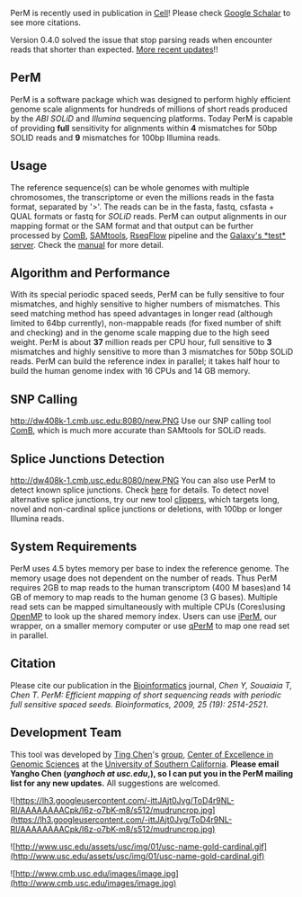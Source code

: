 PerM is recently used in publication in [Cell](http://ac.els-cdn.com/S0092867411015157/1-s2.0-S0092867411015157-main.pdf?_tid=8f85357a-1dcf-11e3-b37c-00000aab0f6c&acdnat=1379226485_43b98693c6c25ca40531f6a2aaadb473)!  Please check [Google Schalar](http://scholar.google.com/scholar?hl=en&lr=&cites=6422116322208841799&um=1&ie=UTF-8&ei=QPtYT8K7NJToiALStcnSCw&sa=X&oi=science_links&ct=sl-citedby&resnum=9&sqi=2&ved=0CGUQzgIwCA) to see more citations.

Version 0.4.0 solved the issue that stop parsing reads when encounter reads that shorter than expected.
[More recent updates](http://code.google.com/p/perm/wiki/RecentUpdated)!!
## PerM ##
PerM is a software package which was designed to perform highly efficient genome scale alignments for hundreds of millions of short reads produced by the _ABI SOLiD_ and _Illumina_ sequencing platforms. Today PerM is capable of providing **full** sensitivity for alignments within **4** mismatches for 50bp SOLID reads and **9** mismatches for 100bp Illumina reads.

## Usage ##
The reference sequence(s) can be whole genomes with multiple chromosomes, the transcriptome or even the millions reads in the fasta format, separated by '>'. The reads can be in the fasta, fastq, csfasta + QUAL formats or fastq for _SOLiD_ reads. PerM can output alignments in our mapping format or the SAM format and that output can be further processed by [ComB](http://code.google.com/p/comb),  [SAMtools](http://samtools.sourceforge.net/), [RseqFlow](http://genomics.isi.edu/rnaseq) pipeline and the [Galaxy's \*test\* server](http://test.g2.bx.psu.edu/).
Check the [manual](http://code.google.com/p/perm/wiki/Manual) for more detail.

## Algorithm and Performance ##
With its special periodic spaced seeds, PerM can be fully sensitive to four mismatches, and highly sensitive to higher numbers of mismatches. This seed matching method has speed advantages in longer read (although limited to 64bp currently), non-mappable reads (for fixed number of shift and checking) and in the genome scale mapping due to the high seed weight. PerM is about **37** million reads per CPU hour, full sensitive to **3** mismatches and highly sensitive to more than 3 mismatches for 50bp SOLiD reads. PerM can build the reference index in parallel; it takes half hour to build the human genome index with 16 CPUs and 14 GB memory.

## SNP Calling ##
http://dw408k-1.cmb.usc.edu:8080/new.PNG
Use our SNP calling tool [ComB](http://code.google.com/p/comb),
which is much more accurate than SAMtools for SOLiD reads.

## Splice Junctions Detection ##
http://dw408k-1.cmb.usc.edu:8080/new.PNG
You can also use PerM to detect known splice junctions. Check [here](http://code.google.com/p/perm/wiki/DetectSplicedJuncitons) for details.
To detect novel alternative splice junctions, try our new tool [clippers](http://code.google.com/p/clippers/), which targets long, novel and non-cardinal splice junctions or deletions, with 100bp or longer Illumina reads.

## System Requirements ##
PerM uses 4.5 bytes memory per base to index the reference genome. The memory usage does not dependent on the number of reads. Thus PerM requires 2GB to map reads to the human transcriptom (400 M bases)and 14 GB of memory to map reads to the human genome (3 G bases). Multiple read sets can be mapped simultaneously with multiple CPUs (Cores)using [OpenMP](http://openmp.org/wp/) to look up the shared memory index. Users can use [iPerM](http://code.google.com/p/perm/wiki/iPerM), our wrapper, on a smaller memory computer or use [qPerM](http://code.google.com/p/perm/wiki/qPerM) to map one read set in parallel.

## Citation ##
Please cite our publication in the [Bioinformatics](http://bioinformatics.oxfordjournals.org/cgi/content/full/25/19/2514) journal, _Chen Y, Souaiaia T, Chen T. PerM: Efficient mapping of short sequencing reads with periodic full sensitive spaced seeds. Bioinformatics, 2009, 25 (19): 2514-2521_.

## Development Team ##
This tool was developed by [Ting Chen](http://www.cmb.usc.edu/people/tingchen/)'s [group](http://tingchenlab.cmb.usc.edu/), [Center of Excellence in Genomic Sciences](http://cegs.usc.edu/) at the [University of Southern California](http://college.usc.edu/).
**Please email Yangho Chen (_yanghoch at usc.edu_,), so I can put you in the PerM mailing list for any new updates.** All suggestions are welcomed.


![https://lh3.googleusercontent.com/-ittJAjt0Jvg/ToD4r9NL-RI/AAAAAAAACpk/I6z-o7bK-m8/s512/mudruncrop.jpg](https://lh3.googleusercontent.com/-ittJAjt0Jvg/ToD4r9NL-RI/AAAAAAAACpk/I6z-o7bK-m8/s512/mudruncrop.jpg)



![http://www.usc.edu/assets/usc/img/01/usc-name-gold-cardinal.gif](http://www.usc.edu/assets/usc/img/01/usc-name-gold-cardinal.gif)


![http://www.cmb.usc.edu/images/image.jpg](http://www.cmb.usc.edu/images/image.jpg)